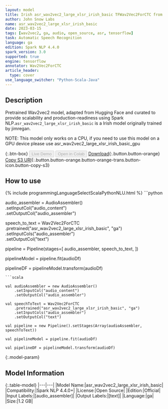 ```yaml
---
layout: model
title: Irish asr_wav2vec2_large_xlsr_irish_basic TFWav2Vec2ForCTC from jimregan
author: John Snow Labs
name: asr_wav2vec2_large_xlsr_irish_basic
date: 2023-03-15
tags: [wav2vec2, ga, audio, open_source, asr, tensorflow]
task: Automatic Speech Recognition
language: ga
edition: Spark NLP 4.4.0
spark_version: 3.0
supported: true
engine: tensorflow
annotator: Wav2Vec2ForCTC
article_header:
  type: cover
use_language_switcher: "Python-Scala-Java"
---
```


## Description

Pretrained Wav2vec2  model, adapted from Hugging Face and curated to provide scalability and production-readiness using Spark NLP.`asr_wav2vec2_large_xlsr_irish_basic` is a Irish model originally trained by jimregan.

NOTE: This model only works on a CPU, if you need to use this model on a GPU device please use asr_wav2vec2_large_xlsr_irish_basic_gpu

{:.btn-box}
<button class="button button-orange" disabled>Live Demo</button>
<button class="button button-orange" disabled>Open in Colab</button>
[Download](https://s3.amazonaws.com/auxdata.johnsnowlabs.com/public/models/asr_wav2vec2_large_xlsr_irish_basic_ga_4.4.0_3.0_1678904579418.zip){:.button.button-orange}
[Copy S3 URI](s3://auxdata.johnsnowlabs.com/public/models/asr_wav2vec2_large_xlsr_irish_basic_ga_4.4.0_3.0_1678904579418.zip){:.button.button-orange.button-orange-trans.button-icon.button-copy-s3}

## How to use



<div class="tabs-box" markdown="1">
{% include programmingLanguageSelectScalaPythonNLU.html %}
```python

audio_assembler = AudioAssembler() \
    .setInputCol("audio_content") \
    .setOutputCol("audio_assembler")

speech_to_text = Wav2Vec2ForCTC \
    .pretrained("asr_wav2vec2_large_xlsr_irish_basic", "ga")\
    .setInputCols("audio_assembler") \
    .setOutputCol("text")

pipeline = Pipeline(stages=[
  audio_assembler,
  speech_to_text,
])

pipelineModel = pipeline.fit(audioDf)

pipelineDF = pipelineModel.transform(audioDf)
```
```scala

val audioAssembler = new AudioAssembler()
    .setInputCol("audio_content") 
    .setOutputCol("audio_assembler")

val speechToText = Wav2Vec2ForCTC
    .pretrained("asr_wav2vec2_large_xlsr_irish_basic", "ga")
    .setInputCols("audio_assembler") 
    .setOutputCol("text") 

val pipeline = new Pipeline().setStages(Array(audioAssembler, speechToText))

val pipelineModel = pipeline.fit(audioDf)

val pipelineDF = pipelineModel.transform(audioDf)

```
</div>

{:.model-param}
## Model Information

{:.table-model}
|---|---|
|Model Name:|asr_wav2vec2_large_xlsr_irish_basic|
|Compatibility:|Spark NLP 4.4.0+|
|License:|Open Source|
|Edition:|Official|
|Input Labels:|[audio_assembler]|
|Output Labels:|[text]|
|Language:|ga|
|Size:|1.2 GB|